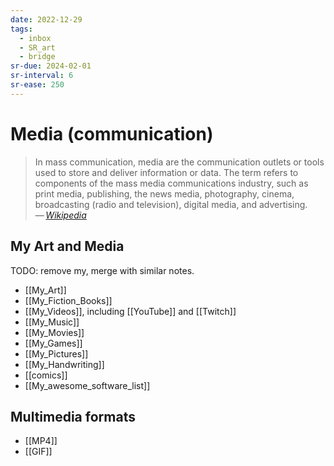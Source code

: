 ```yaml
---
date: 2022-12-29
tags:
  - inbox
  - SR_art
  - bridge
sr-due: 2024-02-01
sr-interval: 6
sr-ease: 250
---
```


# Media (communication)

> In mass communication, media are the communication outlets or tools used to
> store and deliver information or data. The term refers to components of the
> mass media communications industry, such as print media, publishing, the news
> media, photography, cinema, broadcasting (radio and television), digital
> media, and advertising.\
> — <cite>[Wikipedia](https://en.wikipedia.org/wiki/Media_\(communication\))</cite>

## My Art and Media

TODO: remove my, merge with similar notes.

- [[My_Art]]
- [[My_Fiction_Books]]
- [[My_Videos]], including [[YouTube]] and [[Twitch]]
- [[My_Music]]
- [[My_Movies]]
- [[My_Games]]
- [[My_Pictures]]
- [[My_Handwriting]]
- [[comics]]
- [[My_awesome_software_list]]

## Multimedia formats

- [[MP4]]
- [[GIF]]
